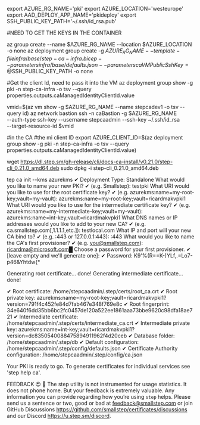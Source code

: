 export AZURE_RG_NAME='pki'
export AZURE_LOCATION='westeurope'
export AAD_DEPLOY_APP_NAME='pkideploy'
export SSH_PUBLIC_KEY_PATH='~/.ssh/id_rsa.pub'

#NEED TO GET THE KEYS IN THE CONTAINER

az group create --name $AZURE_RG_NAME --location $AZURE_LOCATION -o none
az deployment group create -g $AZURE_RG_NAME --template-file infra/base/step-ca-infra.bicep --parameters infra/base/defaults.json --parameters caVMPublicSshKey=@$SSH_PUBLIC_KEY_PATH -o none

#Get the client Id, need to pass it into the VM
az deployment group show -g pki -n step-ca-infra -o tsv --query properties.outputs.caManagedIdentityClientId.value

vmid=$(az vm show -g $AZURE_RG_NAME --name stepcadev1 -o tsv --query id)
az network bastion ssh -n caBastion -g $AZURE_RG_NAME \
   --auth-type ssh-key --username stepcaadmin --ssh-key ~/.ssh/id_rsa \
   --target-resource-id $vmid

#in the CA
#the mi client ID
export AZURE_CLIENT_ID=$(az deployment group show -g pki -n step-ca-infra -o tsv --query properties.outputs.caManagedIdentityClientId.value)

wget https://dl.step.sm/gh-release/cli/docs-ca-install/v0.21.0/step-cli_0.21.0_amd64.deb
sudo dpkg -i step-cli_0.21.0_amd64.deb

tep ca init --kms azurekms
✔ Deployment Type: Standalone
What would you like to name your new PKI?
✔ (e.g. Smallstep): testpki
What URI would you like to use for the root certificate key?
✔ (e.g. azurekms:name=my-root-key;vault=my-vault): azurekms:name=my-root-key;vault=ricardmakvpki1
What URI would you like to use for the intermediate certificate key?
✔ (e.g. azurekms:name=my-intermediate-key;vault=my-vault): azurekms:name=int-key;vault=ricardmakvpki1
What DNS names or IP addresses would you like to add to your new CA?
✔ (e.g. ca.smallstep.com[,1.1.1.1,etc.]): testlocal.com
What IP and port will your new CA bind to?
✔ (e.g. :443 or 127.0.0.1:443): :443
What would you like to name the CA's first provisioner?
✔ (e.g. you@smallstep.com): ricardma@microsoft.com█
Choose a password for your first provisioner.
✔ [leave empty and we'll generate one]: 
✔ Password: K9'%(R==K-)YLf,.=Lo7-p46&Yhtdw{*

Generating root certificate... done!
Generating intermediate certificate... done!

✔ Root certificate: /home/stepcaadmin/.step/certs/root_ca.crt
✔ Root private key: azurekms:name=my-root-key;vault=ricardmakvpki1?version=791f4c452fe84d7fab467e348f769e8c
✔ Root fingerprint: 34e640f6dd35bb6bc2fc0457de120a522ee1861aaa73bbe9620c98dfa18ae721
✔ Intermediate certificate: /home/stepcaadmin/.step/certs/intermediate_ca.crt
✔ Intermediate private key: azurekms:name=int-key;vault=ricardmakvpki1?version=dc8350540088475894911962f4d20ceb
✔ Database folder: /home/stepcaadmin/.step/db
✔ Default configuration: /home/stepcaadmin/.step/config/defaults.json
✔ Certificate Authority configuration: /home/stepcaadmin/.step/config/ca.json

Your PKI is ready to go. To generate certificates for individual services see 'step help ca'.

FEEDBACK 😍 🍻
  The step utility is not instrumented for usage statistics. It does not phone
  home. But your feedback is extremely valuable. Any information you can provide
  regarding how you’re using `step` helps. Please send us a sentence or two,
  good or bad at feedback@smallstep.com or join GitHub Discussions
  https://github.com/smallstep/certificates/discussions and our Discord 
  https://u.step.sm/discord.